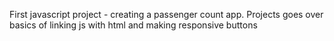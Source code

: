 First javascript project - creating a passenger count app. Projects goes over basics of linking js with html and making responsive buttons